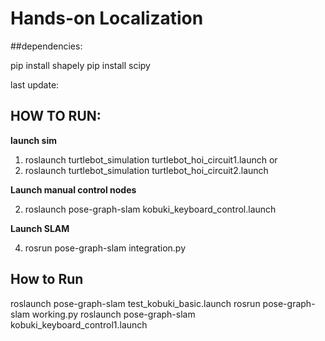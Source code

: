 ﻿# Hands-on Localization

##dependencies:

pip install shapely
pip install scipy

last update:

## HOW TO RUN:

**launch sim**
1. roslaunch turtlebot_simulation turtlebot_hoi_circuit1.launch
or 
2. roslaunch turtlebot_simulation turtlebot_hoi_circuit2.launch

**Launch manual control nodes**

2. roslaunch pose-graph-slam kobuki_keyboard_control.launch

**Launch SLAM**

4. rosrun pose-graph-slam integration.py

## How to Run

roslaunch pose-graph-slam test_kobuki_basic.launch
rosrun pose-graph-slam working.py
roslaunch pose-graph-slam kobuki_keyboard_control1.launch